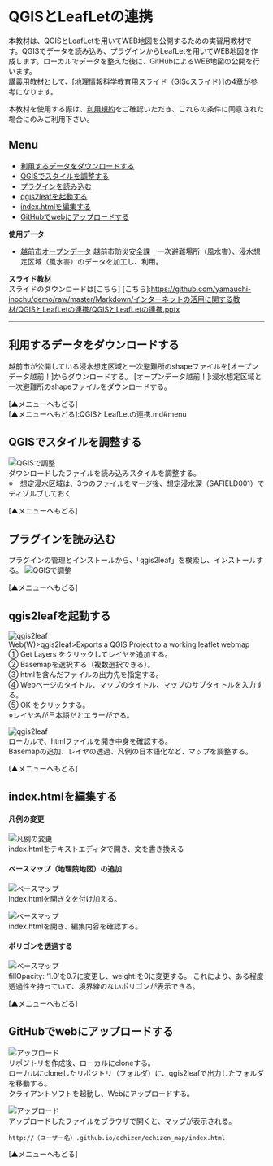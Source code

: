 # QGISとLeafLetの連携
本教材は、QGISとLeafLetを用いてWEB地図を公開するための実習用教材です。QGISでデータを読み込み、プラグインからLeafLetを用いてWEB地図を作成します。ローカルでデータを整えた後に、GitHubによるWEB地図の公開を行います。  
講義用教材として、[地理情報科学教育用スライド（GIScスライド）]の4章が参考になります。  

本教材を使用する際は、[利用規約]をご確認いただき、これらの条件に同意された場合にのみご利用下さい。


[利用規約]:../../../../master/利用規約.md
**Menu**
------
* [利用するデータをダウンロードする](#利用するデータをダウンロードする)
* [QGISでスタイルを調整する](#QGISでスタイルを調整する)
* [プラグインを読み込む](#プラグインを読み込む)
* [qgis2leafを起動する](#qgis2leafを起動する)
* [index.htmlを編集する](#index.htmlを編集する)
* [GitHubでwebにアップロードする](#GitHubでwebにアップロードする)

**使用データ**

* [越前市オープンデータ] 越前市防災安全課　一次避難場所（風水害）、浸水想定区域（風水害）のデータを加工し、利用。

[越前市オープンデータ]:http://www.city.echizen.lg.jp/office/010/021/open-data-echizen.html

**スライド教材**  
スライドのダウンロードは[こちら]
[こちら]:https://github.com/yamauchi-inochu/demo/raw/master/Markdown/インターネットの活用に関する教材/QGISとLeafLetの連携/QGISとLeafLetの連携.pptx

----------

## 利用するデータをダウンロードする

越前市が公開している浸水想定区域と一次避難所のshapeファイルを[オープンデータ越前！]からダウンロードする。
[オープンデータ越前！]:浸水想定区域と一次避難所のshapeファイルをダウンロードする。

[▲メニューへもどる]  
[▲メニューへもどる]:QGISとLeafLetの連携.md#menu

## QGISでスタイルを調整する
![QGISで調整](pic/pic_1.png)  
ダウンロードしたファイルを読み込みスタイルを調整する。  
※　想定浸水区域は、3つのファイルをマージ後、想定浸水深（SAFIELD001）でディゾルブしておく

[▲メニューへもどる]  

## プラグインを読み込む
プラグインの管理とインストールから、「qgis2leaf」を検索し、インストールする。
![QGISで調整](pic/pic_2.png)  

[▲メニューへもどる]  

## qgis2leafを起動する
![qgis2leaf](pic/pic_3.png)  
Web(W)>qgis2leaf>Exports a QGIS Project to a working leaflet webmap  
① Get Layers をクリックしてレイヤを追加する。  
② Basemapを選択する（複数選択できる）。  
③ htmlを含んだファイルの出力先を指定する。  
④ Webページのタイトル、マップのタイトル、マップのサブタイトルを入力する。  
⑤ OK をクリックする。  
※レイヤ名が日本語だとエラーがでる。

![qgis2leaf](pic/pic_4.png)  
ローカルで、htmlファイルを開き中身を確認する。  
Basemapの追加、レイヤの透過、凡例の日本語化など、マップを調整する。

[▲メニューへもどる]

## index.htmlを編集する

#### 凡例の変更
![凡例の変更](pic/pic_5.png)  
index.htmlをテキストエディタで開き、文を書き換える

#### ベースマップ（地理院地図）の追加
![ベースマップ](pic/pic_6.png)  
index.htmlを開き文を付け加える。

![ベースマップ](pic/pic_7.png)  
index.htmlを開き、編集内容を確認する。

#### ポリゴンを透過する
![ベースマップ](pic/pic_8.png)  
fillOpacity: ‘1.0’を0.7に変更し、weight:を0に変更する。
これにより、ある程度透過性を持っていて、境界線のないポリゴンが表示できる。

[▲メニューへもどる]

## GitHubでwebにアップロードする
![アップロード](pic/pic_9.png)  
リポジトリを作成後、ローカルにcloneする。  
ローカルにcloneしたリポジトリ（フォルダ）に、qgis2leafで出力したフォルダを移動する。  
クライアントソフトを起動し、Webにアップロードする。

![アップロード](pic/pic_10.png)  
アップロードしたファイルをブラウザで開くと、マップが表示される。

```
http://（ユーザー名）.github.io/echizen/echizen_map/index.html
```

[▲メニューへもどる]
